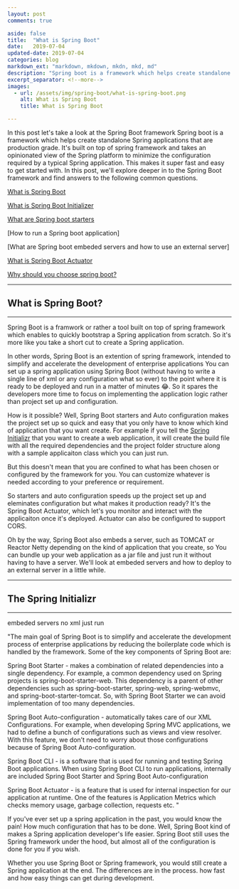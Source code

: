 ```yaml
---
layout: post
comments: true

aside: false
title:  "What is Spring Boot"
date:   2019-07-04
updated-date: 2019-07-04
categories: blog
markdown_ext: "markdown, mkdown, mkdn, mkd, md"
description: "Spring boot is a framework which helps create standalone Spring applications that are production grade. It's built on top of spring framework and takes an opinionated view of the Spring platform to minimize the configuration required by a typical Spring application. This makes it super fast and easy to get started with. In this post, we'll explore deeper in to the Spring Boot framework and find answers to some common questions about it."
excerpt_separator: <!--more-->
images: 
  - url: /assets/img/spring-boot/what-is-spring-boot.png
    alt: What is Spring Boot
    title: What is Spring Boot

---
```


In this post let's take a look at the Spring Boot framework 
Spring boot is a framework which helps create standalone Spring applications that are production grade. It's built on top of spring framework and takes an opinionated view of the Spring platform to minimize the configuration required by a typical Spring application. This makes it super fast and easy to get started with. In this post, we'll explore deeper in to the Spring Boot framework and find answers to the following common questions.

[What is Spring Boot](#)

<!-- [how is Spring Boot different from Spring framework](#) -->


<!-- [What's the difference between Spring Boot and Spring MVC](#) -->

[What is Spring Boot Initializer](#)

[What are Spring boot starters](#)

[How to run a Spring boot application]

[What are Spring boot embeded servers and how to use an external server]

[What is Spring Boot Actuator](https://docs.spring.io/spring-boot/docs/2.2.0.M3/reference/html/production-ready-features.html)

[Why should you choose spring boot?](#)

<!--more-->
<hr>

## What is Spring Boot?

<hr>

Spring Boot is a framwork or rather a tool built on top of spring framework which enables to quickly bootstrap a Spring application from scratch. So it's more like you take a short cut to create a Spring application.

In other words, Spring Boot is an extention of spring framework, intended to simplify and accelerate the development of enterprise applications 
You can set up a spring application using Spring Boot (without having to write a single line of xml or any configuration what so ever) to the point where it is ready to be deployed and run in a matter of minutes :joy:. So it spares the developers more time to focus on implementing the application logic rather than project set up and configuration.

How is it possible? Well, Spring Boot starters and Auto configuration makes the project set up so quick and easy that you only have to know which kind of application that you want create. For example if you tell the [Spring Initializr](#spring-initilizr) that you want to create a web application, it will create the build file with all the required dependencies and the project folder structure along with a sample applicaiton class which you can just run.

But this doesn't mean that you are confined to what has been chosen or configured by the framework for you. You can customize whatever is needed according to your preference or requirement.

So starters and auto configuration speeds up the project set up and eleminates configuration but what makes it production ready?
It's the Spring Boot Actuator, which let's you monitor and interact with the applicaiton once it's deployed. Actuator can also be configured to support CORS.

Oh by the way, Spring Boot also embeds a server, such as TOMCAT or Reactor Netty depending on the kind of application that you create, so You can bundle up your web application as a jar file and just run it without having to have a server. We'll look at embeded servers and how to deploy to an external server in a little while.

<hr>

## The Spring Initializr

<hr>



embeded servers
no xml
just run

"The main goal of Spring Boot is to simplify and accelerate the development process of enterprise applications by reducing the boilerplate code which is handled by the framework. Some of the key components of Spring Boot are:

Spring Boot Starter - makes a combination of related dependencies into a single dependency. For example, a common dependency used on Spring projects is spring-boot-starter-web. This dependency is a parent of other dependencies such as spring-boot-starter, spring-web, spring-webmvc, and spring-boot-starter-tomcat. So, with Spring Boot Starter we can avoid implementation of too many dependencies.

Spring Boot Auto-configuration - automatically takes care of our XML Configurations. For example, when developing Spring MVC applications, we had to define a bunch of configurations such as views and view resolver. With this feature, we don’t need to worry about those configurations because of Spring Boot Auto-configuration.

Spring Boot CLI - is a software that is used for running and testing Spring Boot applications. When using Spring Boot CLI to run applications, internally are included Spring Boot Starter and Spring Boot Auto-configuration

Spring Boot Actuator - is a feature that is used for internal inspection for our application at runtime. One of the features is Application Metrics which checks memory usage, garbage collection, requests etc.
"


If you've ever set up a spring application in the past, you would know the pain! How much configuration that has to be done. Well, Spring Boot kind of makes a Spring application developer's life easier. 
Spring Boot still uses the Spring framework under the hood, but almost all of the configuration is done for you if you wish.

Whether you use Spring Boot or Spring framework, you would still create a Spring application at the end. The differences are in the process. how fast and how easy things can get during development.